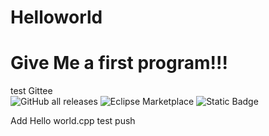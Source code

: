 # Helloworld
# Give Me a first program!!!
test Gittee   
![GitHub all releases](https://img.shields.io/github/downloads/besttea/Helloworld/total?logo=github&label=github)
![Eclipse Marketplace](https://img.shields.io/eclipse-marketplace/dm/besttea?style=plastic&logo=eclipse&label=eclipse%202023&cacheSeconds=3600)
![Static Badge](https://img.shields.io/badge/build-passing-brightgreen?style=plasic&logo=github&label=today%20is%20wednesday)


Add Hello world.cpp
test push

